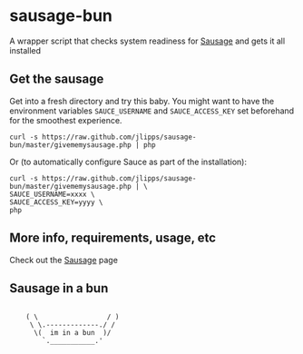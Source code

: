 sausage-bun
===========

A wrapper script that checks system readiness for [Sausage](http://github.com/jlipps/sausage) and gets it all installed

Get the sausage
---
Get into a fresh directory and try this baby. You might want to have the
environment variables `SAUCE_USERNAME` and `SAUCE_ACCESS_KEY` set beforehand
for the smoothest experience.

```
curl -s https://raw.github.com/jlipps/sausage-bun/master/givememysausage.php | php
```

Or (to automatically configure Sauce as part of the installation):

```
curl -s https://raw.github.com/jlipps/sausage-bun/master/givememysausage.php | \
SAUCE_USERNAME=xxxx \
SAUCE_ACCESS_KEY=yyyy \
php
```

More info, requirements, usage, etc
------------
Check out the [Sausage](http://github.com/jlipps/sausage) page

Sausage in a bun
-------
```
   
    ( \                 / )
     \ \.-------------./ /
      \(  im in a bun  )/
        `.___________.'

```
